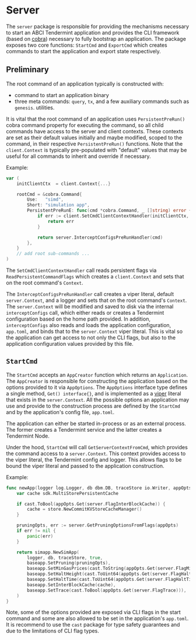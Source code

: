 # Server

The `server` package is responsible for providing the mechanisms necessary to
start an ABCI Tendermint application and provides the CLI framework (based on [cobra](github.com/spf13/cobra))
necessary to fully bootstrap an application. The package exposes two core functions: `StartCmd`
and `ExportCmd` which creates commands to start the application and export state respectively.

## Preliminary

The root command of an application typically is constructed with:

* command to start an application binary
* three meta commands: `query`, `tx`, and a few auxiliary commands such as `genesis`.
utilities.

It is vital that the root command of an application uses `PersistentPreRun()` cobra command
property for executing the command, so all child commands have access to the server and client contexts.
These contexts are set as their default values initially and maybe modified,
scoped to the command, in their respective `PersistentPreRun()` functions. Note that
the `client.Context` is typically pre-populated with "default" values that may be
useful for all commands to inherit and override if necessary.

Example:

```go
var (
	initClientCtx  = client.Context{...}

	rootCmd = &cobra.Command{
		Use:   "simd",
		Short: "simulation app",
		PersistentPreRunE: func(cmd *cobra.Command, _ []string) error {
			if err := client.SetCmdClientContextHandler(initClientCtx, cmd); err != nil {
				return err
			}

			return server.InterceptConfigsPreRunHandler(cmd)
		},
	}
    // add root sub-commands ...
)
```

The `SetCmdClientContextHandler` call reads persistent flags via `ReadPersistentCommandFlags`
which creates a `client.Context` and sets that on the root command's `Context`.

The `InterceptConfigsPreRunHandler` call creates a viper literal, default `server.Context`,
and a logger and sets that on the root command's `Context`. The `server.Context`
will be modified and saved to disk via the internal `interceptConfigs` call, which
either reads or creates a Tendermint configuration based on the home path provided.
In addition, `interceptConfigs` also reads and loads the application configuration,
`app.toml`, and binds that to the `server.Context` viper literal. This is vital
so the application can get access to not only the CLI flags, but also to the
application configuration values provided by this file.

## `StartCmd`

The `StartCmd` accepts an `AppCreator` function which returns an `Application`.
The `AppCreator` is responsible for constructing the application based on the
options provided to it via `AppOptions`. The `AppOptions` interface type defines
a single method, `Get() interface{}`, and is implemented as a [viper](https://github.com/spf13/viper)
literal that exists in the `server.Context`. All the possible options an application
may use and provide to the construction process are defined by the `StartCmd`
and by the application's config file, `app.toml`.

The application can either be started in-process or as an external process. The
former creates a Tendermint service and the latter creates a Tendermint Node.

Under the hood, `StartCmd` will call `GetServerContextFromCmd`, which provides
the command access to a `server.Context`. This context provides access to the
viper literal, the Tendermint config and logger. This allows flags to be bound
the viper literal and passed to the application construction.

Example:

```go
func newApp(logger log.Logger, db dbm.DB, traceStore io.Writer, appOpts server.AppOptions) server.Application {
	var cache sdk.MultiStorePersistentCache

	if cast.ToBool(appOpts.Get(server.FlagInterBlockCache)) {
		cache = store.NewCommitKVStoreCacheManager()
	}

	pruningOpts, err := server.GetPruningOptionsFromFlags(appOpts)
	if err != nil {
		panic(err)
	}

	return simapp.NewSimApp(
		logger, db, traceStore, true,
		baseapp.SetPruning(pruningOpts),
		baseapp.SetMinGasPrices(cast.ToString(appOpts.Get(server.FlagMinGasPrices))),
		baseapp.SetHaltHeight(cast.ToUint64(appOpts.Get(server.FlagHaltHeight))),
		baseapp.SetHaltTime(cast.ToUint64(appOpts.Get(server.FlagHaltTime))),
		baseapp.SetInterBlockCache(cache),
		baseapp.SetTrace(cast.ToBool(appOpts.Get(server.FlagTrace))),
	)
}
```

Note, some of the options provided are exposed via CLI flags in the start command
and some are also allowed to be set in the application's `app.toml`. It is recommend
to use the `cast` package for type safety guarantees and due to the limitations of
CLI flag types.
